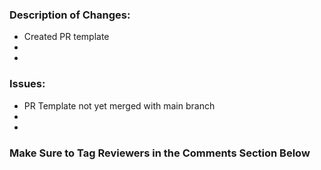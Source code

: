 ### Description of Changes:

- Created PR template
-
-

### Issues:

- PR Template not yet merged with main branch
-
-

### Make Sure to Tag Reviewers in the Comments Section Below
